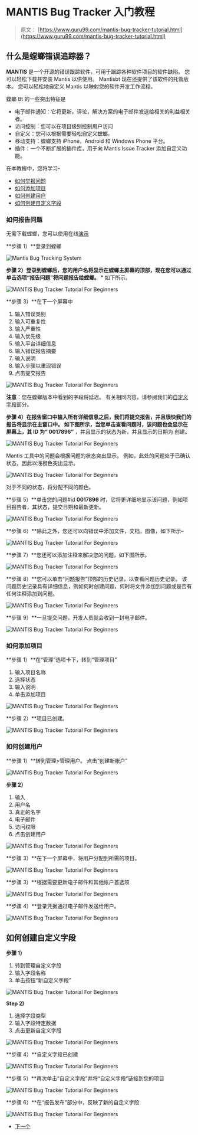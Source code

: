 # MANTIS Bug Tracker 入门教程

> 原文： [https://www.guru99.com/mantis-bug-tracker-tutorial.html](https://www.guru99.com/mantis-bug-tracker-tutorial.html)

## 什么是螳螂错误追踪器？

**MANTIS** 是一个开源的错误跟踪软件，可用于跟踪各种软件项目的软件缺陷。 您可以轻松下载并安装 Mantis 以供使用。 Mantisbt 现在还提供了该软件的托管版本。 您可以轻松地自定义 Mantis 以映射您的软件开发工作流程。

螳螂 Bt 的一些突出特征是

*   电子邮件通知：它将更新，评论，解决方案的电子邮件发送给相关的利益相关者。
*   访问控制：您可以在项目级别控制用户访问
*   自定义：您可以根据需要轻松自定义螳螂。
*   移动支持：螳螂支持 iPhone，Android 和 Windows Phone 平台。
*   插件：一个不断扩展的插件库，用于向 Mantis Issue Tracker 添加自定义功能。

在本教程中，您将学习-

*   [如何举报问题](#1)
*   [如何添加项目](#2)
*   [如何创建用户](#3)
*   [如何创建自定义字段](#4)

### 如何报告问题

无需下载螳螂，您可以使用在线[演示](https://www.mantisbt.org/demo.php)

**步骤 1）**登录到螳螂

![Mantis Bug Tracking System](img/8874fbe476e95c4e2be212e33014c185.png "MANTIS Bug Tracker Tutorial For Beginners")

**步骤 2）**登录到螳螂后，您的用户名将显示在螳螂主屏幕的顶部，现在您可以通过单击选项**“报告问题”将问题报告给螳螂。 “** 如下所示。

![MANTIS Bug Tracker Tutorial For Beginners](img/89b86318f1d5f19e62b0bbc3bf28902f.png "MANTIS Bug Tracker Tutorial For Beginners")

**步骤 3）**在下一个屏幕中

1.  输入错误类别
2.  输入可重复性
3.  输入严重性
4.  输入优先级
5.  输入平台详细信息
6.  输入错误报告摘要
7.  输入说明
8.  输入步骤以重现错误
9.  点击提交报告

![MANTIS Bug Tracker Tutorial For Beginners](img/fc566d94d0f8c358f0cc6c64676bde86.png "MANTIS Bug Tracker Tutorial For Beginners")

**注意**：您在螳螂版本中看到的字段将延迟。 有关相同内容，请参阅我们的[自定义字段](#4)部分。

**步骤 4）**在报告窗口中输入所有详细信息之后，我们将提交报告，并且很快我们的报告将显示在主窗口中。 如下图所示，当您单击查看问题时，该问题也会显示在屏幕上，其 ID 为**“ 0017896”** ，并且显示的状态为新，并且显示的日期为 创建。

![MANTIS Bug Tracker Tutorial For Beginners](img/1652a506b32ae79aea0ac8c499d156b0.png "MANTIS Bug Tracker Tutorial For Beginners")

Mantis 工具中的问题会根据问题的状态突出显示。 例如，此处的问题处于已确认状态，因此以浅橙色突出显示。

![MANTIS Bug Tracker Tutorial For Beginners](img/f694211aa4bc65dc9611fcc7de12840b.png "MANTIS Bug Tracker Tutorial For Beginners")

对于不同的状态，将分配不同的颜色。

**步骤 5）**单击您的问题#id **0017896** 时，它将更详细地显示该问题，例如项目报告者，其状态，提交日期和最新更新。

![MANTIS Bug Tracker Tutorial For Beginners](img/9bb0b3730bf7bb98e45412b14aea8ad9.png "MANTIS Bug Tracker Tutorial For Beginners")

**步骤 6）**除此之外，您还可以向错误中添加文件，文档，图像，如下所示–

![MANTIS Bug Tracker Tutorial For Beginners](img/63e56a434e4f1f9edbb224bfe4bf505e.png "MANTIS Bug Tracker Tutorial For Beginners")

**步骤 7）**您还可以添加注释来解决您的问题，如下图所示。

![MANTIS Bug Tracker Tutorial For Beginners](img/1c9bb3c84a0a83b30633f4ed70782164.png "MANTIS Bug Tracker Tutorial For Beginners")

**步骤 8）**您可以单击“问题报告”顶部的历史记录，以查看问题历史记录。 该问题历史记录具有详细信息，例如何时创建问题，何时将文件添加到问题或是否有任何注释添加到问题。

![MANTIS Bug Tracker Tutorial For Beginners](img/5a44b87c5c1066538c916e2d7528d283.png "MANTIS Bug Tracker Tutorial For Beginners")

**步骤 9）**一旦提交问题，开发人员就会收到一封电子邮件。

![MANTIS Bug Tracker Tutorial For Beginners](img/d238af736e5ac78dd512ee3d559a6801.png "MANTIS Bug Tracker Tutorial For Beginners")

### 如何添加项目

**步骤 1）**在“管理”选项卡下，转到“管理项目”

1.  输入项目名称
2.  选择状态
3.  输入说明
4.  单击添加项目

![MANTIS Bug Tracker Tutorial For Beginners](img/82e97e0ccff0b0d6886f97968e917676.png "MANTIS Bug Tracker Tutorial For Beginners")

**步骤 2）**项目已创建。

![MANTIS Bug Tracker Tutorial For Beginners](img/007c561ba9056e2408d31b329b753a09.png "MANTIS Bug Tracker Tutorial For Beginners")

### 如何创建用户

**步骤 1）**转到管理>管理用户。 点击“创建新帐户”

![MANTIS Bug Tracker Tutorial For Beginners](img/10bc760cfd3280e5860cce39e5010baf.png "MANTIS Bug Tracker Tutorial For Beginners")

**步骤 2）**

1.  输入
2.  用户名
3.  真正的名字
4.  电子邮件
5.  访问权限
6.  点击创建用户

![MANTIS Bug Tracker Tutorial For Beginners](img/0b313a6814f9e3e0c00f56e22f9ea932.png "MANTIS Bug Tracker Tutorial For Beginners")

**步骤 3）**在下一个屏幕中，将用户分配到所需的项目。

![MANTIS Bug Tracker Tutorial For Beginners](img/7c379e8ab72ad06af4a5ae48b25c9248.png "MANTIS Bug Tracker Tutorial For Beginners")

**步骤 3）**根据需要更新电子邮件和其他帐户首选项

![MANTIS Bug Tracker Tutorial For Beginners](img/b2599274c3f7d1a8ea750dd768dd8c80.png "MANTIS Bug Tracker Tutorial For Beginners")

**步骤 4）**登录凭据通过电子邮件发送给用户。

![MANTIS Bug Tracker Tutorial For Beginners](img/f004e954806401a1a96445bfe3ba1ac9.png "MANTIS Bug Tracker Tutorial For Beginners")

## 如何创建自定义字段

**步骤 1）**

1.  转到管理自定义字段
2.  输入字段名称
3.  单击按钮“新自定义字段”

![MANTIS Bug Tracker Tutorial For Beginners](img/3832e608929f468b8d91f72c46864cb0.png "MANTIS Bug Tracker Tutorial For Beginners")

**Step 2)**

1.  选择字段类型
2.  输入字段特定数据
3.  点击更新自定义字段

![MANTIS Bug Tracker Tutorial For Beginners](img/026d151230af543f2b4fb0a4b52958f4.png "MANTIS Bug Tracker Tutorial For Beginners")

**步骤 4）**自定义字段已创建

![MANTIS Bug Tracker Tutorial For Beginners](img/bb4a01fd91b1a68cdc9aa0bec0e78816.png "MANTIS Bug Tracker Tutorial For Beginners")

**步骤 5）**再次单击“自定义字段”并将“自定义字段”链接到您的项目

![MANTIS Bug Tracker Tutorial For Beginners](img/82c33eeabbb9a374bd6cf88129f27e38.png "MANTIS Bug Tracker Tutorial For Beginners")

**步骤 6）**在“报告发布”部分中，反映了新的自定义字段

![MANTIS Bug Tracker Tutorial For Beginners](img/e46c5acbc10d45c1e70cc0ad901fe210.png "MANTIS Bug Tracker Tutorial For Beginners")

*   [下一个](/jira-tutorial-a-complete-guide-for-beginners.html)